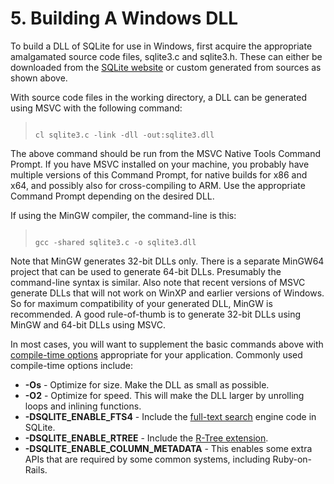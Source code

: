 # 5\. Building A Windows DLL


To build a DLL of SQLite for use in Windows, first acquire the
appropriate amalgamated source code files, sqlite3\.c and sqlite3\.h.
These can either
be downloaded from the [SQLite website](https://www.sqlite.org/download.html)
or custom generated from sources as shown above.


With source code files in the working directory, a DLL
can be generated using MSVC with the following command:




> ```
> 
> cl sqlite3.c -link -dll -out:sqlite3.dll
> 
> ```


The above command should be run from the MSVC Native Tools Command
Prompt. If you have MSVC installed on your machine, you probably
have multiple versions of this Command Prompt, for native builds
for x86 and x64, and possibly also for cross\-compiling to ARM.
Use the appropriate Command Prompt depending on the desired DLL.


If using the MinGW compiler, the command\-line is this:




> ```
> 
> gcc -shared sqlite3.c -o sqlite3.dll
> 
> ```


Note that MinGW generates 32\-bit DLLs only. There is a separate
MinGW64 project that can be used to generate 64\-bit DLLs. Presumably
the command\-line syntax is similar.
Also note that recent versions of MSVC generate DLLs that will not work
on WinXP and earlier versions of Windows. So for maximum compatibility
of your generated DLL, MinGW is recommended. A good rule\-of\-thumb
is to generate 32\-bit DLLs using MinGW and 64\-bit DLLs using MSVC.



In most cases, you will want to supplement the basic commands above with
[compile\-time options](compile.html) appropriate for your application. Commonly used
compile\-time options include:



* **\-Os** \- Optimize for size.
Make the DLL as small as possible.
* **\-O2** \- Optimize for speed. This will make the DLL larger by
unrolling loops and inlining functions.
* **\-DSQLITE\_ENABLE\_FTS4** \-
Include the [full\-text search](fts3.html) engine code in SQLite.
* **\-DSQLITE\_ENABLE\_RTREE** \- Include the [R\-Tree extension](rtree.html).
* **\-DSQLITE\_ENABLE\_COLUMN\_METADATA** \-
This enables some extra APIs that are required by some common systems,
including Ruby\-on\-Rails.


